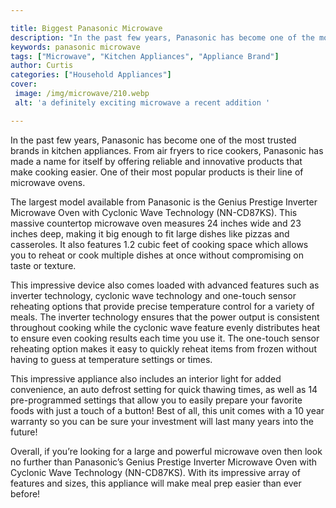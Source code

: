 ```yaml
---

title: Biggest Panasonic Microwave
description: "In the past few years, Panasonic has become one of the most trusted brands in kitchen appliances. From air fryers to rice cookers,...swipe up to find out"
keywords: panasonic microwave
tags: ["Microwave", "Kitchen Appliances", "Appliance Brand"]
author: Curtis
categories: ["Household Appliances"]
cover: 
 image: /img/microwave/210.webp
 alt: 'a definitely exciting microwave a recent addition '

---
```


In the past few years, Panasonic has become one of the most trusted brands in kitchen appliances. From air fryers to rice cookers, Panasonic has made a name for itself by offering reliable and innovative products that make cooking easier. One of their most popular products is their line of microwave ovens. 

The largest model available from Panasonic is the Genius Prestige Inverter Microwave Oven with Cyclonic Wave Technology (NN-CD87KS). This massive countertop microwave oven measures 24 inches wide and 23 inches deep, making it big enough to fit large dishes like pizzas and casseroles. It also features 1.2 cubic feet of cooking space which allows you to reheat or cook multiple dishes at once without compromising on taste or texture. 

This impressive device also comes loaded with advanced features such as inverter technology, cyclonic wave technology and one-touch sensor reheating options that provide precise temperature control for a variety of meals. The inverter technology ensures that the power output is consistent throughout cooking while the cyclonic wave feature evenly distributes heat to ensure even cooking results each time you use it. The one-touch sensor reheating option makes it easy to quickly reheat items from frozen without having to guess at temperature settings or times. 

This impressive appliance also includes an interior light for added convenience, an auto defrost setting for quick thawing times, as well as 14 pre-programmed settings that allow you to easily prepare your favorite foods with just a touch of a button! Best of all, this unit comes with a 10 year warranty so you can be sure your investment will last many years into the future! 

Overall, if you’re looking for a large and powerful microwave oven then look no further than Panasonic’s Genius Prestige Inverter Microwave Oven with Cyclonic Wave Technology (NN-CD87KS). With its impressive array of features and sizes, this appliance will make meal prep easier than ever before!
